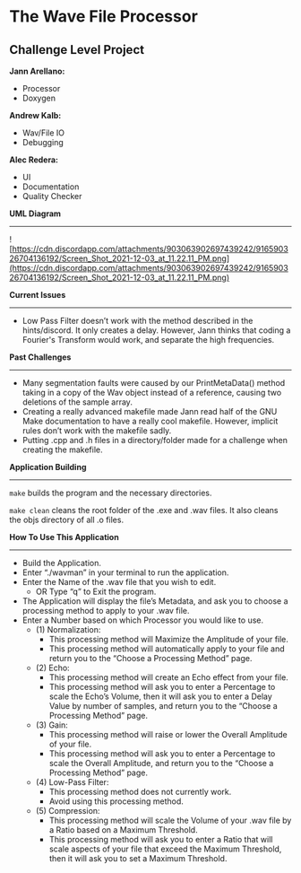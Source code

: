 # The Wave File Processor

## **Challenge Level Project**

**Jann Arellano:**

- Processor
- Doxygen

**Andrew Kalb:**

- Wav/File IO
- Debugging

**Alec Redera:**

- UI
- Documentation
- Quality Checker

**UML Diagram**

-------

![https://cdn.discordapp.com/attachments/903063902697439242/916590326704136192/Screen_Shot_2021-12-03_at_11.22.11_PM.png](https://cdn.discordapp.com/attachments/903063902697439242/916590326704136192/Screen_Shot_2021-12-03_at_11.22.11_PM.png)

**Current Issues**

---------

- Low Pass Filter doesn’t work with the method described in the hints/discord. It only creates a delay. However, Jann thinks that coding a Fourier's Transform would work, and separate the high frequencies.

**Past Challenges**

----------------

- Many segmentation faults were caused by our PrintMetaData() method taking in a copy of the Wav object instead of a reference, causing two deletions of the sample array.
- Creating a really advanced makefile made Jann read half of the GNU Make documentation to have a really cool makefile. However, implicit rules don’t work with the makefile sadly.
- Putting .cpp and .h files in a directory/folder made for a challenge when creating the makefile.

**Application Building**

-----------------------------

`make` builds the program and the necessary directories.

`make clean` cleans the root folder of the .exe and .wav files. It also cleans the objs directory of all .o files. 

**How To Use This Application**

-----------------------------------------

- Build the Application.
- Enter “./wavman” in your terminal to run the application.
- Enter the Name of the .wav file that you wish to edit.
  - OR Type “q” to Exit the program.
- The Application will display the file’s Metadata, and ask you to choose a processing method to apply to your .wav file.
- Enter a Number based on which Processor you would like to use.
  - (1) Normalization:
    - This processing method will Maximize the Amplitude of your file.
    - This processing method will automatically apply to your file and return you to the “Choose a Processing Method” page.
  - (2) Echo:
    - This processing method will create an Echo effect from your file.
    - This processing method will ask you to enter a Percentage to scale the Echo’s Volume, then it will ask you to enter a Delay Value by number of samples, and return you to the “Choose a Processing Method” page.
  - (3) Gain:
    - This processing method will raise or lower the Overall Amplitude of your file.
    - This processing method will ask you to enter a Percentage to scale the Overall Amplitude, and return you to the “Choose a Processing Method” page.
  - (4) Low-Pass Filter:
    - This processing method does not currently work.
    - Avoid using this processing method.
  - (5) Compression:
    - This processing method will scale the Volume of your .wav file by a Ratio based on a Maximum Threshold.
    - This processing method will ask you to enter a Ratio that will scale aspects of your file that exceed the Maximum Threshold, then it will ask you to set a Maximum Threshold.
